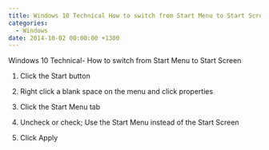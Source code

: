 ```yaml
---
title: Windows 10 Technical How to switch from Start Menu to Start Screen
categories:
  - Windows
date: 2014-10-02 00:00:00 +1300
---
```


Windows 10 Technical- How to switch from Start Menu to Start Screen

1. Click the Start button

2. Right click a blank space on the menu and click properties

3. Click the Start Menu tab

4. Uncheck or check; Use the Start Menu instead of the Start Screen

5. Click Apply
